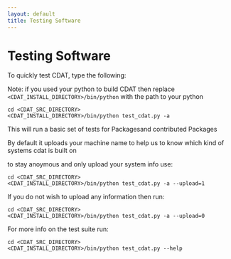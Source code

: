 ```yaml
---
layout: default
title: Testing Software
---
```


#  Testing Software
To quickly test CDAT, type the following:

Note: if you used your python to build CDAT then replace `<CDAT_INSTALL_DIRECTORY>/bin/python` with the path to your python
    
    cd <CDAT_SRC_DIRECTORY>
    <CDAT_INSTALL_DIRECTORY>/bin/python test_cdat.py -a 
    
This will run a basic set of tests for Packagesand contributed Packages

By default it uploads your machine name to help us to know which kind of
systems cdat is built on

to stay anoymous and only upload your system info use:
    
    cd <CDAT_SRC_DIRECTORY>
    <CDAT_INSTALL_DIRECTORY>/bin/python test_cdat.py -a --upload=1

If you do not wish to upload any information then run:
    
    cd <CDAT_SRC_DIRECTORY>
    <CDAT_INSTALL_DIRECTORY>/bin/python test_cdat.py -a --upload=0

For more info on the test suite run:
    
    cd <CDAT_SRC_DIRECTORY>
    <CDAT_INSTALL_DIRECTORY>/bin/python test_cdat.py --help
